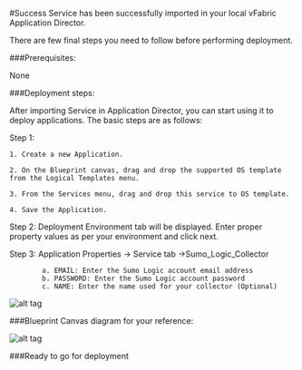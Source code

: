 #Success
Service has been successfully imported in your local vFabric Application Director. 

There are few final steps you need to follow before performing deployment.

###Prerequisites:

None

###Deployment steps:

After importing Service in Application Director, you can start using it to deploy applications. The basic steps are as follows:

Step 1:

	1. Create a new Application.
	 
    2. On the Blueprint canvas, drag and drop the supported OS template from the Logical Templates menu.

    3. From the Services menu, drag and drop this service to OS template.

    4. Save the Application.
    
Step 2: Deployment Environment tab will be displayed. Enter proper property values as per your environment and click next.

Step 3: Application Properties -> Service tab ->Sumo_Logic_Collector

			a. EMAIL: Enter the Sumo Logic account email address
			b. PASSWORD: Enter the Sumo Logic account password
			c. NAME: Enter the name used for your collector (Optional)  

![alt tag](https://raw.github.com/vmware-applicationdirector/solutions-import-beta/Sumo-Service-50/Sumo-Service-proeprties.png)
 	
###Blueprint Canvas diagram for your reference: 

![alt tag](https://raw.github.com/vmware-applicationdirector/solutions-import-beta/Sumo-Service-50/Sumo-Service-canvas.png)

###Ready to go for deployment


 








